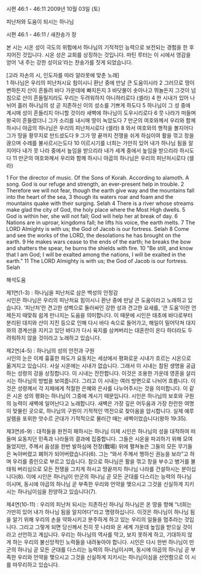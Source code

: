 시편 46:1 - 46:11 
2009년 10월 03일 (토)

피난처와 도움이 되시는 하나님



시편 46:1 - 46:11 / 새찬송가  장


본 시는 시온 성이 극도의 위험에서 하나님의 기적적인 능력으로 보전되는 경험을 한 후 지어진 것입니다.  시온 성은 교회를 상징하는 것입니다. 마틴 루터는 이 시에서 영감을 얻어 ‘내 주는 강한 성이요’라는 찬송가를 짓게 되었습니다.    

[고라 자손의 시, 인도자를 따라 알라못에 맞춘 노래]  
1 하나님은 우리의 피난처시요 힘이시니 환난 중에 만날 큰 도움이시라   2 그러므로 땅이 변하든지 산이 흔들려 바다 가운데에 빠지든지   3 바닷물이 솟아나고 뛰놀든지 그것이 넘침으로 산이 흔들릴지라도  우리는 두려워하지 아니하리로다 (셀라)    4 한 시내가 있어 나뉘어 흘러 하나님의 성 곧 지존하신 이의 성소를 기쁘게 하도다   5 하나님이 그 성 중에 계시매 성이 흔들리지 아니할 것이라 새벽에 하나님이 도우시리로다    6 뭇 나라가 떠들며 왕국이 흔들렸더니 그가 소리를 내시매 땅이 녹았도다   7 만군의 여호와께서 우리와 함께 하시니 야곱의 하나님은 우리의 피난처시로다 (셀라)   8 와서 여호와의 행적을 볼지어다 그가 땅을 황무지로 만드셨도다   9 그가 땅 끝까지 전쟁을 쉬게 하심이여 활을 꺾고 창을 끊으며 수레를 불사르시는도다    10 이르시기를 너희는 가만히 있어 내가 하나님 됨을 알지어다   내가 뭇 나라 중에서 높임을 받으리라 내가 세계 중에서 높임을 받으리라 하시도다   11 만군의 여호와께서 우리와 함께 하시니 야곱의 하나님은 우리의 피난처시로다 (셀라)    

1 For the director of music. Of the Sons of Korah. According to alamoth. A song. God is our refuge and strength, an ever-present help in trouble. 2 Therefore we will not fear, though the earth give way and the mountains fall into the heart of the sea, 3 though its waters roar and foam and the mountains quake with their surging. Selah 4  There is a river whose streams make glad the city of God, the holy place where the Most High dwells. 5 God is within her, she will not fall; God will help her at break of day. 6 Nations are in uproar, kingdoms fall; he lifts his voice, the earth melts. 7 The LORD Almighty is with us; the God of Jacob is our fortress. Selah 8 Come and see the works of the LORD, the desolations he has brought on the earth. 9 He makes wars cease to the ends of the earth; he breaks the bow and shatters the spear, he burns the shields with fire. 10 "Be still, and know that I am God; I will be exalted among the nations, I will be exalted in the earth." 11 The LORD Almighty is with us; the God of Jacob is our fortress. Selah

해석도움





제1연(1-3) : 하나님을 피난처로 삼은 백성의 안정감  
시인은 하나님은 우리의 피난처요 힘이시니 환난 중에 만날 큰 도움이라고 노래하고 있습니다. ‘피난처’란 견고한 성벽으로 둘러싸인 강한 성과 견고한 요새를, ‘큰 도움’이란 언제든지 때맞춰 쉽게 만나지는 도움을 의미합니다. 이 때문에 시인은 태초에 바다로부터 분리된 대지와 산이 지진 등으로 인해 다시 바다 속으로 들어가고, 해일이 밀어닥쳐 대지와의 경계선을 지키고 있던 바다가 다시 육지를 삼켜버리는 대혼란이 온다 하더라도 두려워하지 않을 것이라고 노래하고 있습니다.    

제2연(4-5) : 하나님의 성의 안전과 구원  
시인의 눈은 이제 흉흉한 파도가 요동치는 세상에서 평화로운 시내가 흐르는 시온으로 옮겨지고 있습니다. 사실 시온에는 시내가 없습니다. 그래서 이 시내는 참된 생명을 공급하는 성령의 강을 상징합니다. 이 시내는 잔잔합니다. 이것은 조용한 가운데 영혼을 살리시는 하나님의 방법을 보여줍니다. 그리고 이 시내는 여러 방면으로 나뉘어 흐릅니다. 이것은 성령께서 각 지체에게 적절한 은혜와 은사를 나누어주시는 것을 의미합니다. 이 같은 시온 성의 평화는 하나님이 그중에 계시기 때문입니다. 시인은 하나님의 보호와 구원의 능력이 새벽에 일어난다고 노래합니다. 새벽은 가장 깊은 어두움과 가장 찬란한 여명이 맞물린 곳으로, 하나님의 구원이 기적적인 역전으로 찾아옴을 암시합니다. 실제 예루살렘을 포위한 앗수르 군대가 기적적으로 물러간 때는 새벽이었습니다(왕하 19:35).   

제3연(6-9) : 대적들을 완전히 패하시는 하나님 
이제 시인은 하나님의 성을 대적하여 떠들며 요동치던 민족과 나라들의 결과에 집중합니다. 그들은 시온을 파괴하기 위해 모여들었지만, 주께서 음성을 한번 발하심에 전장(戰場) 위에 펼쳐놓은 그들의 모든 무기들은 녹아버렸고 폐허가 되어버렸습니다(6). 그는 “와서 주께서 행하신 권능을 보라”고 하며 우리를 증인으로 부르고 있습니다. 참으로 하나님은 활을 꺾고 창을 부수고 병거를 불태워 버리심으로 모든 전쟁을 그치게 하시고 땅끝까지 하나님 나라를 건설하시는 분이십니다(8). 이에 시인은 하나님이 만군의 하나님 곧 모든 군대를 다스리는 능력의 하나님이시며, 동시에 야곱의 하나님 곧 부족한 우리와 언약을 맺으시고 그것을 신실하게 지키시는 하나님이심을 찬양하고 있습니다(7).  

제4연(10-11) : 우리의 피난처 되시는 지존하신 하나님 
하나님은 온 땅을 향해 “너희는 가만히 있어 내가 하나님 됨을 알지어다”라고 명령하십니다. 이것은 하나님이 하나님 됨을 알기 위해 우리의 손을 약화시키고 분주하게 하고 있는 우리의 일들을 멈추라는 것입니다. 그리고 그렇게 되면 당신께서 친히 뭇 나라와 온 세계 가운데 높임을 받으실 것이라고 선언하고 계십니다. 우리는 하나님의 역사를 막고, 보지 못하게 하고, 기대하지 않게 하는 우리의 불신앙적인 노력들을 내려놓아야 합니다. 시인은 다시 한번 하나님이 만군의 하나님 곧 모든 군대를 다스리는 능력의 하나님이시며, 동시에 야곱의 하나님 곧 부족한 우리와 언약을 맺으시고 그것을 신실하게 지키시는 하나님이심을 선언함으로 이 시를 마무리하고 있습니다.